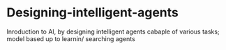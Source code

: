 # Designing-intelligent-agents
Inroduction to AI, by designing intelligent agents cabaple of various tasks; model based up to learnin/ searching agents
